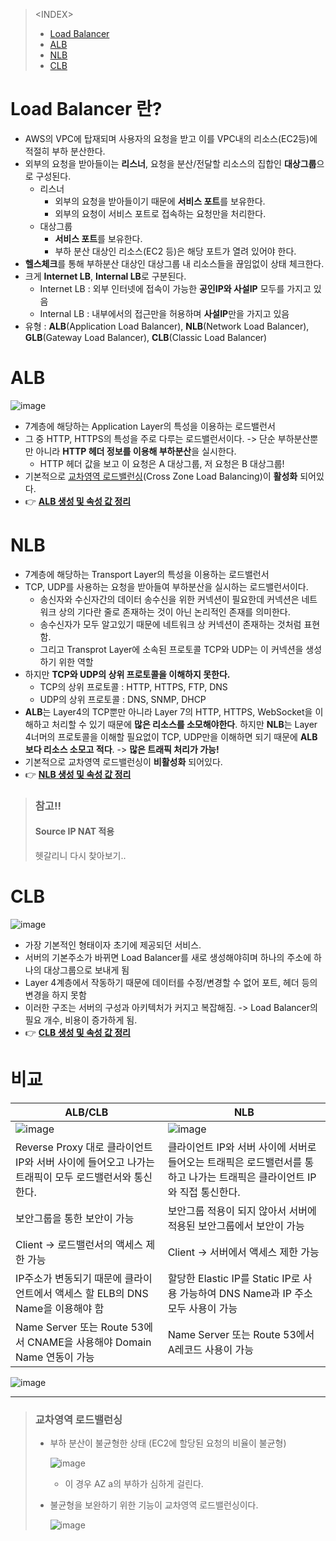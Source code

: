 > \<INDEX>
> - [Load Balancer](#Load-Balancer란?)
> - [ALB](#ALB)
> - [NLB](#NLB)
> - [CLB](#CLB)

# Load Balancer 란?
- AWS의 VPC에 탑재되며 사용자의 요청을 받고 이를 VPC내의 리소스(EC2등)에 적절히 부하 분산한다.
- 외부의 요청을 받아들이는 **리스너**, 요청을 분산/전달할 리소스의 집합인 **대상그룹**으로 구성된다.
  - 리스너
    - 외부의 요청을 받아들이기 때문에 **서비스 포트**를 보유한다.
    - 외부의 요청이 서비스 포트로 접속하는 요청만을 처리한다.
  - 대상그룹
    - **서비스 포트**를 보유한다.
    - 부하 분산 대상인 리소스(EC2 등)은 해당 포트가 열려 있어야 한다.
- **헬스체크**를 통해 부하분산 대상인 대상그룹 내 리소스들을 끊임없이 상태 체크한다.
- 크게 **Internet LB**, **Internal LB**로 구분된다.
  - Internet LB : 외부 인터넷에 접속이 가능한 **공인IP와 사설IP** 모두를 가지고 있음
  - Internal LB : 내부에서의 접근만을 허용하며 **사설IP**만을 가지고 있음
- 유형 : **ALB**(Application Load Balancer), **NLB**(Network Load Balancer), **GLB**(Gateway Load Balancer), **CLB**(Classic Load Balancer)

# ALB
![image](https://user-images.githubusercontent.com/79209568/169176058-73ba62ee-2822-4fdc-8c75-79a51fe1ce4e.png)

- 7계층에 해당하는 Application Layer의 특성을 이용하는 로드밸런서
- 그 중 HTTP, HTTPS의 특성을 주로 다루는 로드밸런서이다. -> 단순 부하분산뿐만 아니라 **HTTP 헤더 정보를 이용해 부하분산**을 실시한다.
  - HTTP 헤더 값을 보고 이 요청은 A 대상그룹, 저 요청은 B 대상그룹!
- 기본적으로 [교차영역 로드밸런싱](#교차영역-로드밸런싱)(Cross Zone Load Balancing)이 **활성화** 되어있다.
- 👉 [**ALB 생성 및 속성 값 정리**](https://github.com/Clary0122/AWS/blob/main/%EC%8B%A4%EC%8A%B5%20-%20EC2%20%EB%B6%80%ED%95%98%ED%85%8C%EC%8A%A4%ED%8A%B8.md#ALB-%EC%83%9D%EC%84%B1)

# NLB
- 7계층에 해당하는 Transport Layer의 특성을 이용하는 로드밸런서
- TCP, UDP를 사용하는 요청을 받아들여 부하분산을 실시하는 로드밸런서이다.
  - 송신자와 수신자간의 데이터 송수신을 위한 커넥션이 필요한데 커넥션은 네트워크 상의 기다란 줄로 존재하는 것이 아닌 논리적인 존재를 의미한다.
  - 송수신자가 모두 알고있기 때문에 네트워크 상 커넥션이 존재하는 것처럼 표현함.
  - 그리고 Transprot Layer에 소속된 프로토콜 TCP와 UDP는 이 커넥션을 생성하기 위한 역할
- 하지만 **TCP와 UDP의 상위 프로토콜을 이해하지 못한다.**
  - TCP의 상위 프로토콜 : HTTP, HTTPS, FTP, DNS
  - UDP의 상위 프로토콜 : DNS, SNMP, DHCP
- **ALB**는 Layer4의 TCP뿐만 아니라 Layer 7의 HTTP, HTTPS, WebSocket을 이해하고 처리할 수 있기 때문에 **많은 리소스를 소모해야한다**. 하지만 **NLB**는 Layer 4너머의 프로토콜을 이해할 필요없이 TCP, UDP만을 이해하면 되기 때문에 **ALB보다 리소스 소모고 적다**. -> **많은 트래픽 처리가 가능!**
- 기본적으로 교차영역 로드밸런싱이 **비활성화** 되어있다.
- 👉 [**NLB 생성 및 속성 값 정리**]()

> ### 참고!!
> #### Source IP NAT 적용
> 헷갈리니 다시 찾아보기..

# CLB
![image](https://user-images.githubusercontent.com/79209568/169176028-77592d46-c8de-4118-a910-b1e43e7f4720.png)

- 가장 기본적인 형태이자 초기에 제공되던 서비스.
- 서버의 기본주소가 바뀌면 Load Balancer를 새로 생성해야히며 하나의 주소에 하나의 대상그룹으로 보내게 됨
- Layer 4계층에서 작동하기 때문에 데이터를 수정/변경할 수 없어 포트, 헤더 등의 변경을 하지 못함
- 이러한 구조는 서버의 구성과 아키텍처가 커지고 복잡해짐. -> Load Balancer의 필요 개수, 비용이 증가하게 됨.
- 👉 [**CLB 생성 및 속성 값 정리**](https://github.com/Clary0122/AWS/blob/main/%EC%8B%A4%EC%8A%B5%20-%20CLB%20%EC%83%9D%EC%84%B1.md)

# 비교
|ALB/CLB|NLB|
|-|-|
|![image](https://user-images.githubusercontent.com/79209568/169176224-fecdbec8-eb64-4257-8849-31cd1f2fe981.png)|![image](https://user-images.githubusercontent.com/79209568/169176245-c25c4b08-c363-45b1-b42f-1e9d034b5a66.png)|
|Reverse Proxy 대로 클라이언트 IP와 서버 사이에 들어오고 나가는 트래픽이 모두 로드밸런서와 통신한다.|클라이언트 IP와 서버 사이에 서버로 들어오는 트래픽은 로드밸런서를 통하고 나가는 트래픽은 클라이언트 IP와 직접 통신한다.|
|보안그룹을 통한 보안이 가능|보안그룹 적용이 되지 않아서 서버에 적용된 보안그룹에서 보안이 가능|
|Client → 로드밸런서의 액세스 제한 가능|Client → 서버에서 액세스 제한 가능|
|IP주소가 변동되기 때문에 클라이언트에서 액세스 할 ELB의 DNS Name을 이용해야 함|할당한 Elastic IP를 Static IP로 사용 가능하여 DNS Name과 IP 주소 모두 사용이 가능|
|Name Server 또는 Route 53에서 CNAME을 사용해야 Domain Name 연동이 가능|Name Server 또는 Route 53에서 A레코드 사용이 가능|

![image](https://user-images.githubusercontent.com/79209568/169177932-a22ac8e3-a17a-4cd3-a5e5-1dd200162d40.png)


<hr>

> ### 교차영역 로드밸런싱
> - 부하 분산이 불균형한 상태 (EC2에 할당된 요청의 비율이 불균형)  
>   
>   ![image](https://user-images.githubusercontent.com/79209568/168936992-4dd79466-a02b-4032-9633-9f1e4eedd062.png)
>   - 이 경우 AZ a의 부하가 심하게 걸린다.
> - 불균형을 보완하기 위한 기능이 교차영역 로드밸런싱이다.  
>   
>   ![image](https://user-images.githubusercontent.com/79209568/168937086-603e8dc7-7b17-49db-a067-cdca7beaba07.png)

 
